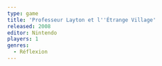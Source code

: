 ```yaml
---
type: game
title: 'Professeur Layton et l''Étrange Village'
released: 2008
editor: Nintendo
players: 1
genres:
  - Réflexion
---
```

